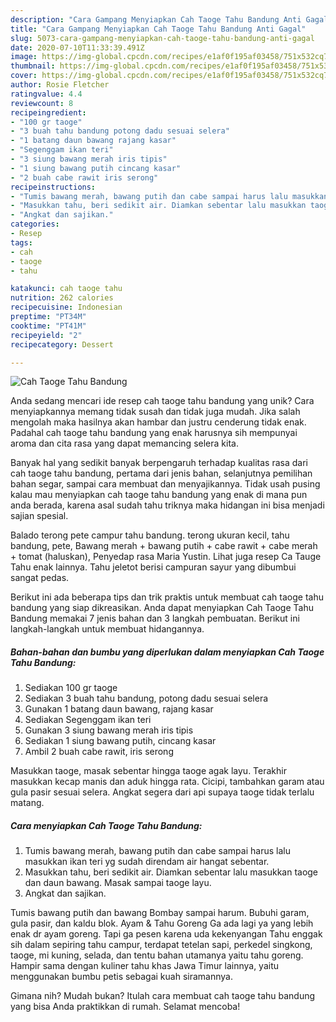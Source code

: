 ```yaml
---
description: "Cara Gampang Menyiapkan Cah Taoge Tahu Bandung Anti Gagal"
title: "Cara Gampang Menyiapkan Cah Taoge Tahu Bandung Anti Gagal"
slug: 5073-cara-gampang-menyiapkan-cah-taoge-tahu-bandung-anti-gagal
date: 2020-07-10T11:33:39.491Z
image: https://img-global.cpcdn.com/recipes/e1af0f195af03458/751x532cq70/cah-taoge-tahu-bandung-foto-resep-utama.jpg
thumbnail: https://img-global.cpcdn.com/recipes/e1af0f195af03458/751x532cq70/cah-taoge-tahu-bandung-foto-resep-utama.jpg
cover: https://img-global.cpcdn.com/recipes/e1af0f195af03458/751x532cq70/cah-taoge-tahu-bandung-foto-resep-utama.jpg
author: Rosie Fletcher
ratingvalue: 4.4
reviewcount: 8
recipeingredient:
- "100 gr taoge"
- "3 buah tahu bandung potong dadu sesuai selera"
- "1 batang daun bawang rajang kasar"
- "Segenggam ikan teri"
- "3 siung bawang merah iris tipis"
- "1 siung bawang putih cincang kasar"
- "2 buah cabe rawit iris serong"
recipeinstructions:
- "Tumis bawang merah, bawang putih dan cabe sampai harus lalu masukkan ikan teri yg sudah direndam air hangat sebentar."
- "Masukkan tahu, beri sedikit air. Diamkan sebentar lalu masukkan taoge dan daun bawang. Masak sampai taoge layu."
- "Angkat dan sajikan."
categories:
- Resep
tags:
- cah
- taoge
- tahu

katakunci: cah taoge tahu 
nutrition: 262 calories
recipecuisine: Indonesian
preptime: "PT34M"
cooktime: "PT41M"
recipeyield: "2"
recipecategory: Dessert

---
```



![Cah Taoge Tahu Bandung](https://img-global.cpcdn.com/recipes/e1af0f195af03458/751x532cq70/cah-taoge-tahu-bandung-foto-resep-utama.jpg)

Anda sedang mencari ide resep cah taoge tahu bandung yang unik? Cara menyiapkannya memang tidak susah dan tidak juga mudah. Jika salah mengolah maka hasilnya akan hambar dan justru cenderung tidak enak. Padahal cah taoge tahu bandung yang enak harusnya sih mempunyai aroma dan cita rasa yang dapat memancing selera kita.

Banyak hal yang sedikit banyak berpengaruh terhadap kualitas rasa dari cah taoge tahu bandung, pertama dari jenis bahan, selanjutnya pemilihan bahan segar, sampai cara membuat dan menyajikannya. Tidak usah pusing kalau mau menyiapkan cah taoge tahu bandung yang enak di mana pun anda berada, karena asal sudah tahu triknya maka hidangan ini bisa menjadi sajian spesial.

Balado terong pete campur tahu bandung. terong ukuran kecil, tahu bandung, pete, Bawang merah + bawang putih + cabe rawit + cabe merah + tomat (haluskan), Penyedap rasa Maria Yustin. Lihat juga resep Ca Tauge Tahu enak lainnya. Tahu jeletot berisi campuran sayur yang dibumbui sangat pedas.


Berikut ini ada beberapa tips dan trik praktis untuk membuat cah taoge tahu bandung yang siap dikreasikan. Anda dapat menyiapkan Cah Taoge Tahu Bandung memakai 7 jenis bahan dan 3 langkah pembuatan. Berikut ini langkah-langkah untuk membuat hidangannya.

<!--inarticleads1-->

##### Bahan-bahan dan bumbu yang diperlukan dalam menyiapkan Cah Taoge Tahu Bandung:

1. Sediakan 100 gr taoge
1. Sediakan 3 buah tahu bandung, potong dadu sesuai selera
1. Gunakan 1 batang daun bawang, rajang kasar
1. Sediakan Segenggam ikan teri
1. Gunakan 3 siung bawang merah iris tipis
1. Sediakan 1 siung bawang putih, cincang kasar
1. Ambil 2 buah cabe rawit, iris serong


Masukkan taoge, masak sebentar hingga taoge agak layu. Terakhir masukkan kecap manis dan aduk hingga rata. Cicipi, tambahkan garam atau gula pasir sesuai selera. Angkat segera dari api supaya taoge tidak terlalu matang. 

<!--inarticleads2-->

##### Cara menyiapkan Cah Taoge Tahu Bandung:

1. Tumis bawang merah, bawang putih dan cabe sampai harus lalu masukkan ikan teri yg sudah direndam air hangat sebentar.
1. Masukkan tahu, beri sedikit air. Diamkan sebentar lalu masukkan taoge dan daun bawang. Masak sampai taoge layu.
1. Angkat dan sajikan.


Tumis bawang putih dan bawang Bombay sampai harum. Bubuhi garam, gula pasir, dan kaldu blok. Ayam &amp; Tahu Goreng Ga ada lagi ya yang lebih enak dr ayam goreng. Tapi ga pesen karena uda kekenyangan Tahu enggak sih dalam sepiring tahu campur, terdapat tetelan sapi, perkedel singkong, taoge, mi kuning, selada, dan tentu bahan utamanya yaitu tahu goreng. Hampir sama dengan kuliner tahu khas Jawa Timur lainnya, yaitu menggunakan bumbu petis sebagai kuah siramannya. 

Gimana nih? Mudah bukan? Itulah cara membuat cah taoge tahu bandung yang bisa Anda praktikkan di rumah. Selamat mencoba!
